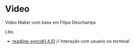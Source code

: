 # Video
Video Maker com base em  Filipe Deschamps


Libs
- readline-sync@1.4.10 // Interação com usuario no terminal